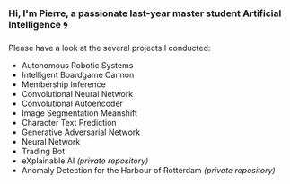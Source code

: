 ### Hi, I'm Pierre, a passionate last-year master student **Artificial Intelligence** <!-- at Maastricht University! --> :cyclone:

### <!-- Currently on a study abroad at Université Paris Dauphine - PSL :milky_way: <br> Next up, presentation at the WCCI 2022 conference in Padua :globe_with_meridians:-->

Please have a look at the several projects I conducted:
- Autonomous Robotic Systems
- Intelligent Boardgame Cannon
- Membership Inference
- Convolutional Neural Network
- Convolutional Autoencoder
- Image Segmentation Meanshift
- Character Text Prediction
- Generative Adversarial Network
- Neural Network
- Trading Bot
- eXplainable AI *(private repository)*
- Anomaly Detection for the Harbour of Rotterdam *(private repository)*
